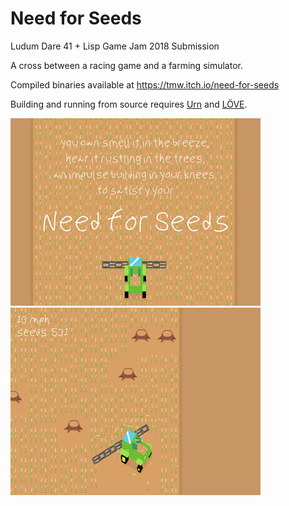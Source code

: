 # Need for Seeds

Ludum Dare 41 + Lisp Game Jam 2018 Submission

A cross between a racing game and a farming simulator.

Compiled binaries available at https://tmw.itch.io/need-for-seeds

Building and running from source requires [Urn](https://github.com/SquidDev/urn) and [LÖVE](https://love2d.org).

![](screen-1.png)
![](screen-2.png)

